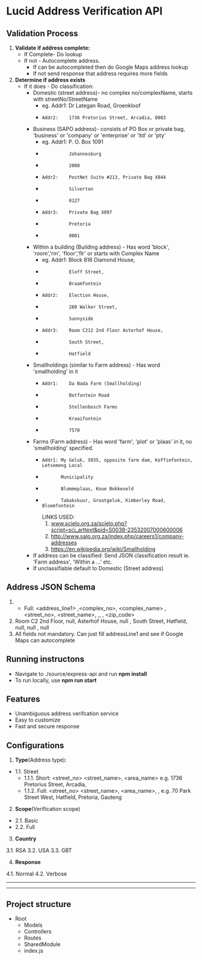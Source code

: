 # Lucid Address Verification API

##  Validation Process
1. **Validate if address complete:**
    * If Complete- Do lookup
    * If not - Autocomplete address. 
        * If can be autocompleted then do Google Maps address lookup 
        * If not send response that address requires more fields
2. **Determine if address exists**
    * If it does - Do classification:
        * Domestic (street address)- no complex no/complexName, starts with streetNo/StreetName 
            * eg. Addr1:    Dr Lategan Road, Groenkloof
            *     Addr2:    1736 Pretorius Street, Arcadia, 0083
        * Business (SAPO address)- consists of PO Box or private bag, 'business' or 'company' or 'enterprise' or 'ltd' or 'pty'
            * eg. Addr1:    P. O. Box 1091
            *               Johannesburg
            *               2000
            *     Addr2:    PostNet Suite #213, Private Bag X844
            *               Silverton
            *               0127
            *     Addr3:    Private Bag X097
            *               Pretoria
            *               0001
        * Within a building (Building address) -  Has word 'block', 'room','rm', 'floor','flr' or starts with Complex Name
            * eg. Addr1:    Block 816 Diamond House, 
            *               Eloff Street, 
            *               Braamfontein
            *     Addr2:    Election House, 
            *               260 Walker Street, 
            *               Sunnyside
            *     Addr3:    Room C212 2nd Floor Asterhof House, 
            *               South Street, 
            *               Hatfield
        * Smallholdings (similar to Farm address) - Has word 'smallholding' in it
            *     Addr1:    Da Nada Farm (Smallholding)
            *               Botfontein Road
            *               Stellenbosch Farms
            *               Kraaifontein
            *               7570 
        * Farms (Farm address) - Has word 'farm', 'plot' or 'plaas' in it, no 'smallholding' specified. 
            *     Addr1: My Geluk, S935, opposite farm dam, Koffiefontein, Letsemeng Local
            *            Municipality
            *            Blommeplaas, Koue Bokkeveld
            *            Tabakskuur, Grootgeluk, Kimberley Road, Bloemfontein
        
                 LINKS USED: 
                 1.  www.scielo.org.za/scielo.php?script=sci_arttext&pid=S0038-23532007000600006
                 2.  http://www.saip.org.za/index.php/careers1/company-addresses
                 3. https://en.wikipedia.org/wiki/Smallholding
        * If address can be classified: Send JSON classification result ie. 'Farm address', 'Within a ...' etc.
        * If unclassifiable default to Domestic (Street address)

## Address JSON Schema

1. * Full: <address_line1> ,<complex_no>, <complex_name> ,<street_no>, <street_name>, <suburb> ,<city>, <province>, <zip_code>
2. Room C2 2nd Floor, null,  Asterhof House, null ,  South Street, Hatfield,  null,  null  ,    null
3. All fields not mandatory. Can just fill addressLine1 and see if Google Maps can autocomplete


## Running instructons

* Navigate to ./source/express-api and run **npm install**
* To run locally, use **npm run start**


## Features

* Unambiguous address verifcation service
* Easy to customize
* Fast and secure response


## Configurations

1. **Type**(Address type):

* 1.1. Street
  * 1.1.1. Short: <street_no> <street_name>, <area_name>  e.g. 1736 Pretorius Street, Arcadia,
  * 1.1.2. Full: <street_no> <street_name>, <area_name>, <city>, <province>   e.g. 70 Park Street West, Hatfield, Pretoria, Gauteng 

2. **Scope**(Verification scope)

* 2.1. Basic
* 2.2. Full

3. **Country**

3.1. RSA
3.2. USA
3.3. GBT

4. **Response**

4.1. Normal
4.2. Verbose

<hr>
<hr>

## Project structure

* Root
  * Models
  * Controllers
  * Routes
  * SharedModule
  * index.js
